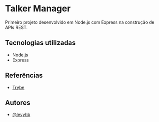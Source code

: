 # Talker Manager


 Primeiro projeto desenvolvido em Node.js com Express na construção de APIs REST.
    
## Tecnologias utilizadas

- Node.js
- Express


## Referências

- [Trybe](https://www.betrybe.com/)

## Autores

- [@levyhb](https://github.com/Levyhb)
